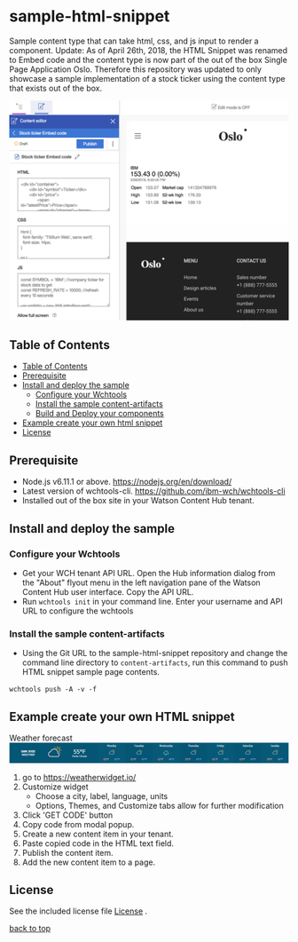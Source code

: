 # sample-html-snippet

Sample content type that can take html, css, and js input to render a component.
Update: As of April 26th, 2018, the HTML Snippet was renamed to Embed code and the content type is now part of the out of the box
Single Page Application Oslo.
Therefore this repository was updated to only showcase a sample implementation of a stock ticker using the content type that exists
out of the box.

![HTML snippet rendered from HTML, CSS, and JS code](/doc/images/demo-sample.png)

## Table of Contents
- [Table of Contents](#table-of-contents)
- [Prerequisite](#prerequisite)
- [Install and deploy the sample](#install-and-deploy-the-sample)
  - [Configure your Wchtools](#configure-your-wchtools)
  - [Install the sample content-artifacts](#install-the-sample-content-artifacts)
  - [Build and Deploy your components](#build-and-deploy-your-components)
- [Example create your own html snippet](#example-create-your-own-html-snippet)
- [License](#license)

## Prerequisite
* Node.js v6.11.1 or above. https://nodejs.org/en/download/
* Latest version of wchtools-cli. https://github.com/ibm-wch/wchtools-cli 
* Installed out of the box site in your Watson Content Hub tenant.

## Install and deploy the sample

### Configure your Wchtools
* Get your WCH tenant API URL. Open the Hub information dialog from the "About" flyout menu in the left navigation pane of the Watson Content Hub user interface. Copy the API URL.
* Run `wchtools init` in your command line. Enter your username and API URL to configure the wchtools

### Install the sample content-artifacts
* Using the Git URL to the sample-html-snippet repository and change the command line directory to `content-artifacts`, run this command to push HTML snippet sample page contents.
```
wchtools push -A -v -f
```

## Example create your own HTML snippet
Weather forecast
![San Jose week forecast](/doc/images/weather-snippet.png)
1. go to https://weatherwidget.io/
2. Customize widget
   * Choose a city, label, language, units
   * Options, Themes, and Customize tabs allow for further modification
3. Click 'GET CODE' button
4. Copy code from modal popup.
5. Create a new content item in your tenant.
6. Paste copied code in the HTML text field.
7. Publish the content item.
8. Add the new content item to a page.

## License
See the included license file [License](license.txt) .

[back to top](#sample-html-snippet)
